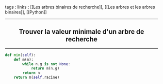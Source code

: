 tags : 
links : [[Les arbres binaires de recherche]], [[Les arbres et les arbres binaires]], [[Python]]

****

<h2 style="text-align: center;"> Trouver la valeur minimale d'un arbre de recherche </h2>

****


```python
def min(self):
	def m(n):
		while n.g is not None:
			return m(n.g)
		return n
	return m(self.racine)
```